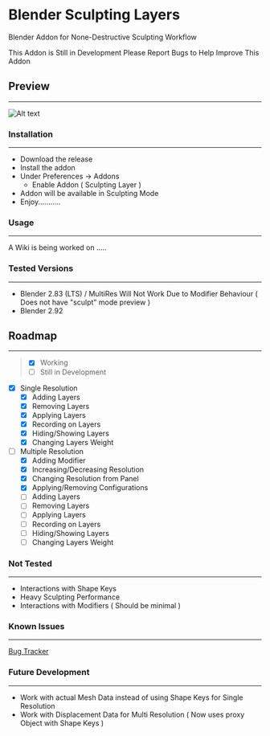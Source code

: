 # Blender Sculpting Layers
Blender Addon for None-Destructive Sculpting Workflow

This Addon is Still in Development Please Report Bugs to Help Improve This Addon

## Preview

---

 ![Alt text](https://photos.app.goo.gl/jqJtvTtZnMXButQs7 "Sculpting Layer Addon Preview")

### Installation

---

- Download the release  
- Install the addon
- Under Preferences -> Addons 
  - Enable Addon ( Sculpting Layer )
- Addon will be available in Sculpting Mode
- Enjoy...........

### Usage

---

A Wiki is being worked on .....

### Tested Versions

---
- Blender 2.83 (LTS) / MultiRes Will Not Work Due to Modifier Behaviour ( Does not have "sculpt" mode preview )
- Blender 2.92


## Roadmap

---

> - [x] Working
> - [ ] Still in Development
  
- [x] Single Resolution 
  - [x] Adding Layers
  - [x] Removing Layers
  - [x] Applying Layers
  - [x] Recording on Layers
  - [x] Hiding/Showing Layers
  - [x] Changing Layers Weight
    
- [ ] Multiple Resolution
  - [x] Adding Modifier
  - [x] Increasing/Decreasing Resolution
  - [x] Changing Resolution from Panel
  - [x] Applying/Removing Configurations
  - [ ] Adding Layers
  - [ ] Removing Layers
  - [ ] Applying Layers
  - [ ] Recording on Layers
  - [ ] Hiding/Showing Layers
  - [ ] Changing Layers Weight

### Not Tested

---

- Interactions with Shape Keys
- Heavy Sculpting Performance
- Interactions with Modifiers ( Should be minimal )

### Known Issues

---

[Bug Tracker](https://github.com/FadiMHussein/blender-sculpting-layers/issues)

### Future Development

---

- Work with actual Mesh Data instead of using Shape Keys for Single Resolution
- Work with Displacement Data for Multi Resolution ( Now uses proxy Object with Shape Keys )
